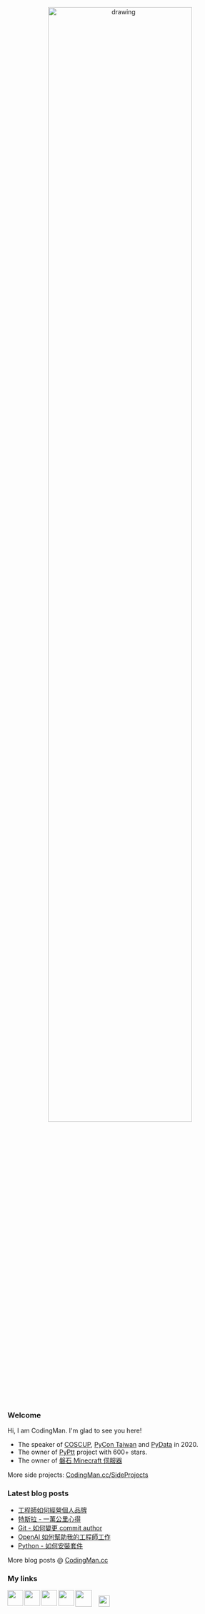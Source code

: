<p align="center">
<!-- <img src="https://i.imgur.com/OMrWe1l.gif" alt="drawing" width="360"/> -->
<img src="https://imgur.com/HZU5mST.png" alt="drawing" width="80%"/>

</p>

### Welcome
Hi, I am CodingMan. I'm glad to see you here!
* The speaker of [COSCUP](https://coscup.org/2020/zh-TW/agenda/CFNNFA), [PyCon Taiwan](https://tw.pycon.org/2020/zh-hant/conference/talk/1124347947245371715/) and [PyData](https://pydata.org/taipei2020/program/talk-2/) in 2020.
* The owner of [PyPtt](https://pyptt.cc) project with 600+ stars.
* The owner of <a href="https://rock-mc.com/">磐石 Minecraft 伺服器</a>

More side projects: [CodingMan.cc/SideProjects](https://codingman.cc/side-projects/)

### Latest blog posts
<!-- BLOG-POST-LIST:START -->
- [工程師如何經營個人品牌](https://codingman.cc/how-engineer-builds-personal-branding)
- [特斯拉 - 一萬公里心得](https://codingman.cc/tesla-10000km-review)
- [Git - 如何變更 commit author](https://codingman.cc/how-to-change-commit-author-in-git)
- [OpenAI 如何幫助我的工程師工作](https://codingman.cc/how-openai-helps-my-work)
- [Python - 如何安裝套件](https://codingman.cc/how-to-install-python-packages)
<!-- BLOG-POST-LIST:END -->

More blog posts @ [CodingMan.cc](https://codingman.cc)  

### My links

<a href="https://codingman.cc"><img align="left" width="35px" src="https://i.imgur.com/kQaxXqy.jpg"></a>
<a href="https://twitter.com/PttCodingMan"><img align="left" width="35px" src="https://cdn.jsdelivr.net/npm/simple-icons@6.6.0/icons/twitter.svg"></a>
<a href="mailto:pttcodingman@gmail.com"><img align="left" width="35px" src="https://cdn.jsdelivr.net/npm/simple-icons@6.6.0/icons/gmail.svg"></a>
<a href="https://t.me/PttCodingMan"><img align="left" width="35px" src="https://cdn.jsdelivr.net/npm/simple-icons@6.6.0/icons/telegram.svg"></a>
<a href="https://github.com/pttCodingMan.gpg"><img width="25px" style="display:inline; margin:12px" src="https://codingman.cc/images/gpg.png"></a>
<a href="https://online-go.com/user/view/743363"><img align="left" width="37px" src="https://imgur.com/YgItTPw.png"></a>

